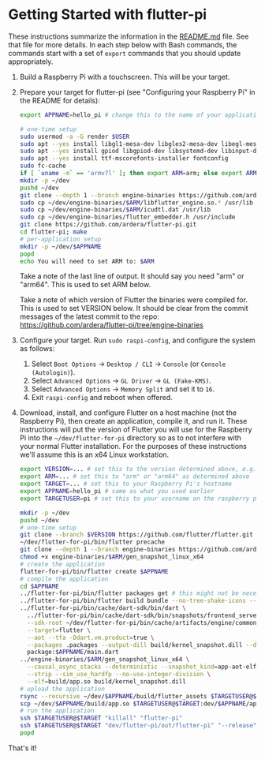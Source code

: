 # Getting Started with flutter-pi

These instructions summarize the information in the [README.md](README.md) file. See that file for more details.
In each step below with Bash commands, the commands start with a set of `export` commands that you should update appropriately.

1. Build a Raspberry Pi with a touchscreen. This will be your target.

2. Prepare your target for flutter-pi (see "Configuring your Raspberry Pi" in the README for details):
   ```bash
   export APPNAME=hello_pi # change this to the name of your application
   
   # one-time setup
   sudo usermod -a -G render $USER
   sudo apt --yes install libgl1-mesa-dev libgles2-mesa-dev libegl-mesa0 libdrm-dev libgbm-dev
   sudo apt --yes install gpiod libgpiod-dev libsystemd-dev libinput-dev libudev-dev libxkbcommon-dev
   sudo apt --yes install ttf-mscorefonts-installer fontconfig
   sudo fc-cache
   if [ `uname -m` == 'armv7l' ]; then export ARM=arm; else export ARM=arm64; fi
   mkdir -p ~/dev
   pushd ~/dev
   git clone --depth 1 --branch engine-binaries https://github.com/ardera/flutter-pi.git engine-binaries
   sudo cp ~/dev/engine-binaries/$ARM/libflutter_engine.so.* /usr/lib
   sudo cp ~/dev/engine-binaries/$ARM/icudtl.dat /usr/lib
   sudo cp ~/dev/engine-binaries/flutter_embedder.h /usr/include
   git clone https://github.com/ardera/flutter-pi.git
   cd flutter-pi; make
   # per-application setup
   mkdir -p ~/dev/$APPNAME
   popd
   echo You will need to set ARM to: $ARM
   ```
   
   Take a note of the last line of output. It should say you need "arm" or "arm64". This is used to set ARM below.
   
   Take a note of which version of Flutter the binaries were compiled for. This is used to set VERSION below. It should be clear from the commit messages of the latest commit to the repo: https://github.com/ardera/flutter-pi/tree/engine-binaries

3. Configure your target. Run `sudo raspi-config`, and configure the system as follows:
   1. Select `Boot Options` -> `Desktop / CLI` -> `Console` (or `Console (Autologin)`).
   2. Select `Advanced Options` -> `GL Driver` -> `GL (Fake-KMS)`.
   3. Select `Advanced Options` -> `Memory Split` and set it to `16`.
   4. Exit `raspi-config` and reboot when offered.

4. Download, install, and configure Flutter on a host machine (not the Raspberry Pi), then create an application, compile it, and run it.
   These instructions will put the version of Flutter you will use for the Raspberry Pi into the `~/dev/flutter-for-pi` directory so as to not interfere with your normal Flutter installation.
   For the purposes of these instructions we'll assume this is an x64 Linux workstation.
   ```bash
   export VERSION=... # set this to the version determined above, e.g. 1.22.4
   export ARM=... # set this to "arm" or "arm64" as determined above
   export TARGET=... # set this to your Raspberry Pi's hostname
   export APPNAME=hello_pi # same as what you used earlier
   export TARGETUSER=pi # set this to your username on the raspberry pi, e.g. "pi" or $USER if it's the same as on the host
   
   mkdir -p ~/dev
   pushd ~/dev
   # one-time setup
   git clone --branch $VERSION https://github.com/flutter/flutter.git flutter-for-pi
   ~/dev/flutter-for-pi/bin/flutter precache
   git clone --depth 1 --branch engine-binaries https://github.com/ardera/flutter-pi.git engine-binaries
   chmod +x engine-binaries/$ARM/gen_snapshot_linux_x64
   # create the application
   flutter-for-pi/bin/flutter create $APPNAME
   # compile the application
   cd $APPNAME
   ../flutter-for-pi/bin/flutter packages get # this might not be necessary
   ../flutter-for-pi/bin/flutter build bundle --no-tree-shake-icons --precompiled
   ../flutter-for-pi/bin/cache/dart-sdk/bin/dart \
     ../flutter-for-pi/bin/cache/dart-sdk/bin/snapshots/frontend_server.dart.snapshot \
     --sdk-root ~/dev/flutter-for-pi/bin/cache/artifacts/engine/common/flutter_patched_sdk_product \
     --target=flutter \
     --aot --tfa -Ddart.vm.product=true \
     --packages .packages --output-dill build/kernel_snapshot.dill --depfile build/kernel_snapshot.d \
     package:$APPNAME/main.dart
   ../engine-binaries/$ARM/gen_snapshot_linux_x64 \
     --causal_async_stacks --deterministic --snapshot_kind=app-aot-elf \
     --strip --sim_use_hardfp --no-use-integer-division \
     --elf=build/app.so build/kernel_snapshot.dill
   # upload the application
   rsync --recursive ~/dev/$APPNAME/build/flutter_assets $TARGETUSER@$TARGET:dev/$APPNAME
   scp ~/dev/$APPNAME/build/app.so $TARGETUSER@$TARGET:dev/$APPNAME/app.so
   # run the application
   ssh $TARGETUSER@$TARGET "killall" "flutter-pi"	
   ssh $TARGETUSER@$TARGET "dev/flutter-pi/out/flutter-pi" "--release" "~/dev/$APPNAME"
   popd
   ```

That's it!
